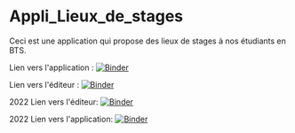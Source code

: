 # Appli_Lieux_de_stages
Ceci est une application qui propose des lieux de stages à nos étudiants en BTS.

Lien vers l'application :
[![Binder](https://mybinder.org/badge_logo.svg)](https://mybinder.org/v2/gh/dfialaire/Appli_Lieux_de_stages/HEAD?urlpath=%2Fvoila%2Frender%2FLieux_de_stages.ipynb)

Lien vers l'éditeur :
[![Binder](https://mybinder.org/badge_logo.svg)](https://mybinder.org/v2/gh/dfialaire/Appli_Lieux_de_stages/HEAD)

2022 Lien vers l'éditeur:
[![Binder](https://mybinder.org/badge_logo.svg)](https://mybinder.org/v2/gh/dfialaire/Appli_Lieux_de_stages/HEAD)

2022 Lien vers l'application:
[![Binder](https://mybinder.org/badge_logo.svg)](https://mybinder.org/v2/gh/dfialaire/Appli_Lieux_de_stages/HEAD?urlpath=%2Fvoila%2Frender%2FLieux_de_stages.ipynb)
